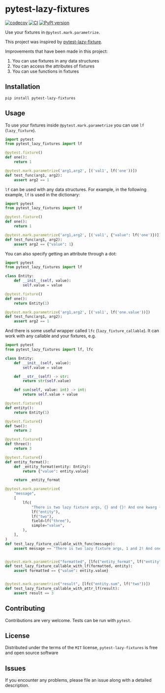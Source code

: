 # pytest-lazy-fixtures

[![codecov](https://codecov.io/gh/dev-petrov/pytest-lazy-fixtures/branch/master/graph/badge.svg)](https://codecov.io/gh/dev-petrov/pytest-lazy-fixtures)
[![CI](https://github.com/dev-petrov/pytest-lazy-fixtures/workflows/CI/badge.svg)](https://github.com/dev-petrov/pytest-lazy-fixtures/actions/workflows/ci-test.yml)
[![PyPI version](https://badge.fury.io/py/pytest-lazy-fixtures.svg)](https://badge.fury.io/py/pytest-lazy-fixtures)

Use your fixtures in `@pytest.mark.parametrize`.

This project was inspired by [pytest-lazy-fixture](https://github.com/TvoroG/pytest-lazy-fixture).

Improvements that have been made in this project:

1. You can use fixtures in any data structures
2. You can access the attributes of fixtures
3. You can use functions in fixtures

## Installation

```shell
pip install pytest-lazy-fixtures
```

## Usage

To use your fixtures inside `@pytest.mark.parametrize` you can use `lf` (`lazy_fixture`).

```python
import pytest
from pytest_lazy_fixtures import lf

@pytest.fixture()
def one():
    return 1

@pytest.mark.parametrize('arg1,arg2', [('val1', lf('one'))])
def test_func(arg1, arg2):
    assert arg2 == 1
```

`lf` can be used with any data structures. For example, in the following example, `lf` is used in the dictionary:

```python
import pytest
from pytest_lazy_fixtures import lf

@pytest.fixture()
def one():
    return 1

@pytest.mark.parametrize('arg1,arg2', [('val1', {"value": lf('one')})])
def test_func(arg1, arg2):
    assert arg2 == {"value": 1}
```

You can also specify getting an attribute through a dot:

```python
import pytest
from pytest_lazy_fixtures import lf

class Entity:
    def __init__(self, value):
        self.value = value

@pytest.fixture()
def one():
    return Entity(1)

@pytest.mark.parametrize('arg1,arg2', [('val1', lf('one.value'))])
def test_func(arg1, arg2):
    assert arg2 == 1
```

And there is some useful wrapper called `lfc` (`lazy_fixture_callable`).
It can work with any callable and your fixtures, e.g.

```python
import pytest
from pytest_lazy_fixtures import lf, lfc

class Entity:
    def __init__(self, value):
        self.value = value

    def __str__(self) -> str:
        return str(self.value)

    def sum(self, value: int) -> int:
        return self.value + value

@pytest.fixture()
def entity():
    return Entity(1)

@pytest.fixture()
def two():
    return 2

@pytest.fixture()
def three():
    return 3

@pytest.fixture()
def entity_format():
    def _entity_format(entity: Entity):
        return {"value": entity.value}

    return _entity_format

@pytest.mark.parametrize(
    "message",
    [
        lfc(
            "There is two lazy fixture args, {} and {}! And one kwarg {field}! And also simple value {simple}".format,
            lf("entity"),
            lf("two"),
            field=lf("three"),
            simple="value",
        ),
    ],
)
def test_lazy_fixture_callable_with_func(message):
    assert message == "There is two lazy fixture args, 1 and 2! And one kwarg 3! And also simple value value"


@pytest.mark.parametrize("formatted", [lfc("entity_format", lf("entity"))])
def test_lazy_fixture_callable_with_lf(formatted, entity):
    assert formatted == {"value": entity.value}


@pytest.mark.parametrize("result", [lfc("entity.sum", lf("two"))])
def test_lazy_fixture_callable_with_attr_lf(result):
    assert result == 3
```

## Contributing

Contributions are very welcome. Tests can be run with `pytest`.

## License

Distributed under the terms of the `MIT` license, `pytest-lazy-fixtures` is free and open source software

## Issues

If you encounter any problems, please file an issue along with a detailed description.
